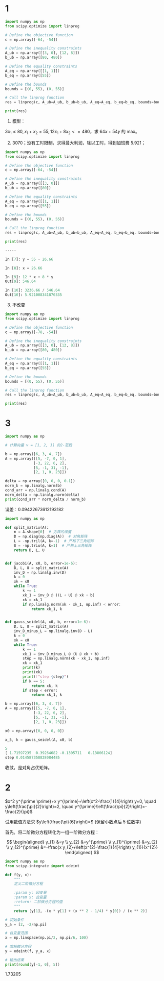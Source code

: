 # 1

```python
import numpy as np
from scipy.optimize import linprog

# Define the objective function
c = np.array([-64, -54])

# Define the inequality constraints
A_ub = np.array([[3, 0], [12, 8]])
b_ub = np.array([80, 480])

# Define the equality constraints
A_eq = np.array([[1, 1]])
b_eq = np.array([55])

# Define the bounds
bounds = [(0, 55), (0, 55)]

# Call the linprog function
res = linprog(c, A_ub=A_ub, b_ub=b_ub, A_eq=A_eq, b_eq=b_eq, bounds=bounds)

print(res)
```

1. 模型：

$3x_1\leq80,x_1+x_2=55,12x_1+8x_2<=480$，求 $64x+54y$ 的 max。

2. 3070；没有工时限制，求得最大利润，除以工时，得到加班费 5.921；

```py
import numpy as np
from scipy.optimize import linprog

# Define the objective function
c = np.array([-64, -54])

# Define the inequality constraints
A_ub = np.array([[3, 0]])
b_ub = np.array([80])

# Define the equality constraints
A_eq = np.array([[1, 1]])
b_eq = np.array([55])

# Define the bounds
bounds = [(0, 55), (0, 55)]

# Call the linprog function
res = linprog(c, A_ub=A_ub, b_ub=b_ub, A_eq=A_eq, b_eq=b_eq, bounds=bounds)

print(res)

-----

In [7]: y = 55 - 26.66

In [8]: x = 26.66

In [9]: 12 * x + 8 * y
Out[9]: 546.64

In [10]: 3236.66 / 546.64
Out[10]: 5.921008341870335
```

3. 不改变

```python
import numpy as np
from scipy.optimize import linprog

# Define the objective function
c = np.array([-78, -54])

# Define the inequality constraints
A_ub = np.array([[3, 0], [12, 8]])
b_ub = np.array([80, 480])

# Define the equality constraints
A_eq = np.array([[1, 1]])
b_eq = np.array([55])

# Define the bounds
bounds = [(0, 55), (0, 55)]

# Call the linprog function
res = linprog(c, A_ub=A_ub, b_ub=b_ub, A_eq=A_eq, b_eq=b_eq, bounds=bounds)

print(res)
```

# 3

```python
import numpy as np

# 计算向量 v = [1, 2, 3] 的2-范数

b = np.array([6, 3, 4, 7])
A = np.array([[5, -7, 0, 1],
             [-3, 22, 6, 2],
             [5, -1, 31, -1],
             [2, 1, 0, 23]])

delta = np.array([0, 0, 0, 0.1])
norm_b = np.linalg.norm(b)
cond_arr = np.linalg.cond(A)
norm_delta = np.linalg.norm(delta)
print(cond_arr * norm_delta / norm_b)
```

误差：0.09422673612193182

```py
import numpy as np

def split_matrix(A):
    n = A.shape[0]  # 方阵的维度
    D = np.diag(np.diag(A))  # 对角矩阵
    L = -np.tril(A, k=-1)  # 严格下三角矩阵
    U = -np.triu(A, k=1)  # 严格上三角矩阵
    return D, L, U


def jacobi(A, x0, b, error=1e-6):
    D, L, U = split_matrix(A)
    inv_D = np.linalg.inv(D)
    k = 0
    xk = x0
    while True:
        k += 1
        xk_1 = inv_D @ ((L + U) @ xk + b)
        xk = xk_1
        if np.linalg.norm(xk - xk_1, np.inf) < error:
            return xk_1, k


def gauss_seidel(A, x0, b, error=1e-6):
    D, L, U = split_matrix(A)
    inv_D_minus_L = np.linalg.inv(D - L)
    k = 0
    xk = x0
    while True:
        k += 1
        xk_1 = inv_D_minus_L @ (U @ xk + b)
        step = np.linalg.norm(xk - xk_1, np.inf)
        xk = xk_1
        print(k)
        print(xk)
        print(f"step {step}")
        if k == 5:
            return xk, k
        if step < error:
            return xk_1, k

b = np.array([6, 3, 4, 7])
A = np.array([[5, -7, 0, 1],
             [-3, 22, 6, 2],
             [5, -1, 31, -1],
             [2, 1, 0, 23]])

x0 = np.array([0, 0, 0, 0])

x_5, k = gauss_seidel(A, x0, b)
```

```py
5
[ 1.71597235  0.39264682 -0.1305711   0.13806124]
step 0.014587358828084485
```

收敛，是对角占优矩阵。

# 2

$x^2 y^{\prime \prime}+x y^{\prime}+\left(x^2-\frac{1}{4}\right) y=0, \quad y\left(\frac{\pi}{2}\right)=2, \quad y^{\prime}\left(\frac{\pi}{2}\right)=-\frac{2}{\pi}$

试用数值方法求 $y\left(\frac{\pi}{6}\right)=$ (保留小数点后 5 位数字)

首先，将二阶微分方程转化为一组一阶微分方程：

$$
\begin{aligned}
y_{1} &=y \\
y_{2} &=y^{\prime} \\
y_{1}^{\prime} &=y_{2} \\
y_{2}^{\prime} &=-\frac{x y_{2}+\left(x^{2}-\frac{1}{4}\right) y_{1}}{x^{2}}
\end{aligned}
$$

```python
import numpy as np
from scipy.integrate import odeint

def f(y, x):
    """
    定义二阶微分方程

    :param y: 因变量
    :param x: 自变量
    :return: 二阶微分方程的值
    """
    return [y[1], -(x * y[1] + (x ** 2 - 1/4) * y[0]) / (x ** 2)]

# 初始条件
y_a = [2, -2/np.pi]

# 自变量范围
x = np.linspace(np.pi/2, np.pi/6, 100)

# 求解微分方程
y = odeint(f, y_a, x)

# 输出结果
print(round(y[-1, 0], 5))
```

1.73205